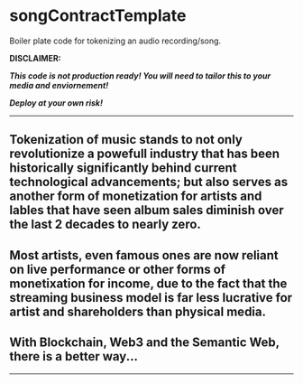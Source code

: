 # songContractTemplate
Boiler plate code for tokenizing an audio recording/song.  

**DISCLAIMER:**

***This code is not production ready!  You will need to tailor this to your media and enviornement!***

***Deploy at your own risk!***

***

## Tokenization of music stands to not only revolutionize a powefull industry that has been historically significantly behind current technological advancements; but also serves as another form of monetization for artists and lables that have seen album sales diminish over the last 2 decades to nearly zero. 


## Most artists, even famous ones are now reliant on live performance or other forms of monetixation for income, due to the fact that the streaming business model is far less lucrative for artist and shareholders than physical media.

## With Blockchain, Web3 and the Semantic Web, there is a better way...

***
